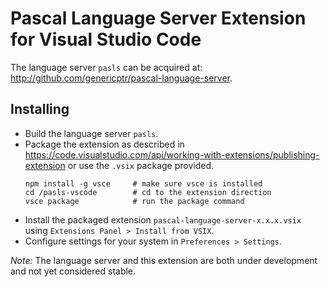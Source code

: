 
# Pascal Language Server Extension for Visual Studio Code

The language server `pasls` can be acquired at: http://github.com/genericptr/pascal-language-server.

## Installing

- Build the language server `pasls`.
- Package the extension as described in https://code.visualstudio.com/api/working-with-extensions/publishing-extension or use the `.vsix` package provided.
	```
	npm install -g vsce		# make sure vsce is installed
	cd /pasls-vscode		# cd to the extension direction
	vsce package			# run the package command
	```
- Install the packaged extension `pascal-language-server-x.x.x.vsix` using `Extensions Panel > Install from VSIX`.
- Configure settings for your system in `Preferences > Settings`.

*Note:* The language server and this extension are both under development and not yet considered stable.